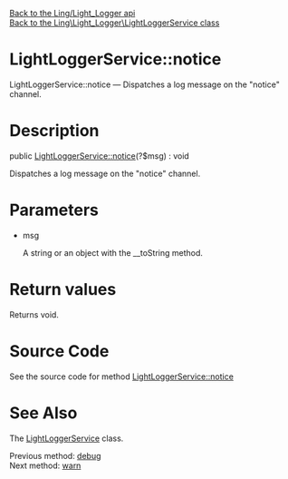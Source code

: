 [Back to the Ling/Light_Logger api](https://github.com/lingtalfi/Light_Logger/blob/master/doc/api/Ling/Light_Logger.md)<br>
[Back to the Ling\Light_Logger\LightLoggerService class](https://github.com/lingtalfi/Light_Logger/blob/master/doc/api/Ling/Light_Logger/LightLoggerService.md)


LightLoggerService::notice
================



LightLoggerService::notice — Dispatches a log message on the "notice" channel.




Description
================


public [LightLoggerService::notice](https://github.com/lingtalfi/Light_Logger/blob/master/doc/api/Ling/Light_Logger/LightLoggerService/notice.md)(?$msg) : void




Dispatches a log message on the "notice" channel.




Parameters
================


- msg

    A string or an object with the __toString method.


Return values
================

Returns void.








Source Code
===========
See the source code for method [LightLoggerService::notice](https://github.com/lingtalfi/Light_Logger/blob/master/LightLoggerService.php#L209-L212)


See Also
================

The [LightLoggerService](https://github.com/lingtalfi/Light_Logger/blob/master/doc/api/Ling/Light_Logger/LightLoggerService.md) class.

Previous method: [debug](https://github.com/lingtalfi/Light_Logger/blob/master/doc/api/Ling/Light_Logger/LightLoggerService/debug.md)<br>Next method: [warn](https://github.com/lingtalfi/Light_Logger/blob/master/doc/api/Ling/Light_Logger/LightLoggerService/warn.md)<br>

